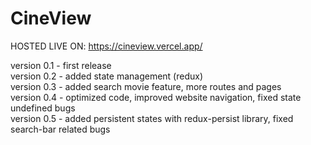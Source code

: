 # CineView

HOSTED LIVE ON: https://cineview.vercel.app/ 

version 0.1 - first release\
version 0.2 - added state management (redux)\
version 0.3 - added search movie feature, more routes and pages\
version 0.4 - optimized code, improved website navigation, fixed state undefined bugs\
version 0.5 - added persistent states with redux-persist library, fixed search-bar related bugs
